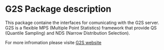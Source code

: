 # G2S Package description

This package containe the interfaces for comunicating with the G2S server. G2S is a flexible MPS (Multiple Point Statistics) framework that provide QS (Quantile Sampling) and NDS (Narrow Distribution Selection).

For more infromation please visite [G2S website](https://gaia-unil.github.io/G2S/)